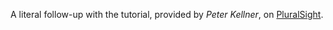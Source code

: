 A literal follow-up with the tutorial, provided by <i>Peter Kellner</i>, on [PluralSight](https://app.pluralsight.com/library/courses/using-react-hooks/table-of-contents).
